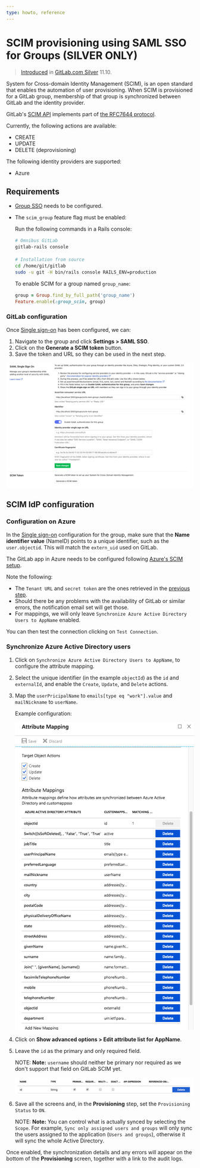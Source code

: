```yaml
---
type: howto, reference
---
```


# SCIM provisioning using SAML SSO for Groups **(SILVER ONLY)**

> [Introduced](https://gitlab.com/gitlab-org/gitlab-ee/merge_requests/9388) in [GitLab.com Silver](https://about.gitlab.com/pricing/) 11.10.

System for Cross-domain Identity Management (SCIM), is an open standard that enables the
automation of user provisioning. When SCIM is provisioned for a GitLab group, membership of
that group is synchronized between GitLab and the identity provider.

GitLab's [SCIM API](../../../api/scim.md) implements part of [the RFC7644 protocol](https://tools.ietf.org/html/rfc7644).

Currently, the following actions are available:

- CREATE
- UPDATE
- DELETE (deprovisioning)

The following identity providers are supported:

- Azure

## Requirements

- [Group SSO](index.md) needs to be configured.
- The `scim_group` feature flag must be enabled:

    Run the following commands in a Rails console:

    ```sh
    # Omnibus GitLab
    gitlab-rails console

    # Installation from source
    cd /home/git/gitlab
    sudo -u git -H bin/rails console RAILS_ENV=production
    ```

    To enable SCIM for a group named `group_name`:

    ```ruby
    group = Group.find_by_full_path('group_name')
    Feature.enable(:group_scim, group)
    ```

### GitLab configuration

Once [Single sign-on](index.md) has been configured, we can:

1. Navigate to the group and click **Settings > SAML SSO**.
1. Click on the **Generate a SCIM token** button.
1. Save the token and URL so they can be used in the next step.

![SCIM token configuration](img/scim_token.png)

## SCIM IdP configuration

### Configuration on Azure

In the [Single sign-on](index.md) configuration for the group, make sure
that the **Name identifier value** (NameID) points to a unique identifier, such
as the `user.objectid`. This will match the `extern_uid`  used on GitLab.

The GitLab app in Azure needs to be configured following
[Azure's SCIM setup](https://docs.microsoft.com/en-us/azure/active-directory/manage-apps/use-scim-to-provision-users-and-groups#getting-started).

Note the following:

- The `Tenant URL` and `secret token` are the ones retrieved in the
  [previous step](#gitlab-configuration).
- Should there be any problems with the availability of GitLab or similar
  errors, the notification email set will get those.
- For mappings, we will only leave `Synchronize Azure Active Directory Users to AppName` enabled.

You can then test the connection clicking on `Test Connection`.

### Synchronize Azure Active Directory users

1. Click on `Synchronize Azure Active Directory Users to AppName`, to configure
   the attribute mapping.
1. Select the unique identifier (in the example `objectId`) as the `id` and `externalId`,
   and enable the `Create`, `Update`, and `Delete` actions.
1. Map the `userPricipalName` to `emails[type eq "work"].value` and `mailNickname` to
   `userName`.

    Example configuration:

    ![Azure's attribute mapping configuration](img/scim_attribute_mapping.png)

1. Click on **Show advanced options > Edit attribute list for AppName**.
1. Leave the `id` as the primary and only required field.

    NOTE: **Note:**
    `username` should neither be primary nor required as we don't support
    that field on GitLab SCIM yet.

    ![Azure's attribute advanced configuration](img/scim_advanced.png)

1. Save all the screens and, in the **Provisioning** step, set
   the `Provisioning Status` to `ON`.

    NOTE: **Note:**
    You can control what is actually synced by selecting the `Scope`. For example,
    `Sync only assigned users and groups` will only sync the users assigned to
    the application (`Users and groups`), otherwise it will sync the whole Active Directory.

Once enabled, the synchronization details and any errors will appear on the
bottom of the **Provisioning** screen, together with a link to the audit logs.

<!-- ## Troubleshooting

Include any troubleshooting steps that you can foresee. If you know beforehand what issues
one might have when setting this up, or when something is changed, or on upgrading, it's
important to describe those, too. Think of things that may go wrong and include them here.
This is important to minimize requests for support, and to avoid doc comments with
questions that you know someone might ask.

Each scenario can be a third-level heading, e.g. `### Getting error message X`.
If you have none to add when creating a doc, leave this section in place
but commented out to help encourage others to add to it in the future. -->
